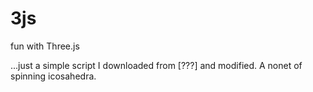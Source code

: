 3js
===

fun with Three.js

...just a simple script I downloaded from [???] and modified. A nonet of spinning icosahedra.
